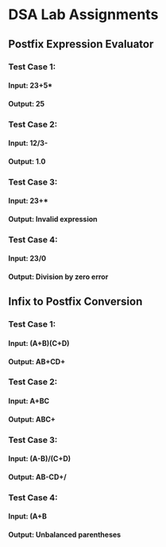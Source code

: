 # DSA Lab Assignments


## Postfix Expression Evaluator

### Test Case 1:
#### Input: 23+5* 
#### Output: 25


### Test Case 2:
#### Input: 12/3- 
#### Output: 1.0


### Test Case 3:
#### Input: 23+* 
#### Output: Invalid expression


### Test Case 4:
#### Input: 23/0 
#### Output: Division by zero error


## Infix to Postfix Conversion

### Test Case 1:
#### Input: (A+B)(C+D) 
#### Output: AB+CD+


### Test Case 2:
#### Input: A+BC 
#### Output: ABC+


### Test Case 3:
#### Input: (A-B)/(C+D) 
#### Output: AB-CD+/


### Test Case 4:
#### Input: (A+B 
#### Output: Unbalanced parentheses
